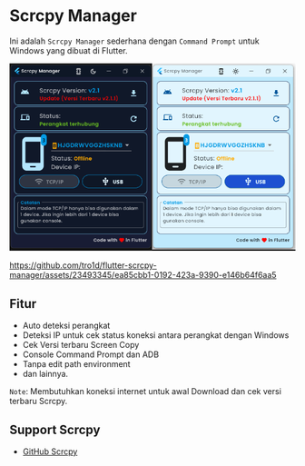 # Scrcpy Manager
Ini adalah `Scrcpy Manager` sederhana dengan `Command Prompt` untuk Windows yang dibuat di Flutter.

![screenshot](images/Screenshot_2023-07-15_23-58-35.png)


https://github.com/tro1d/flutter-scrcpy-manager/assets/23493345/ea85cbb1-0192-423a-9390-e146b64f6aa5



## Fitur
- Auto deteksi perangkat
- Deteksi IP untuk cek status koneksi antara perangkat dengan Windows
- Cek Versi terbaru Screen Copy
- Console Command Prompt dan ADB
- Tanpa edit path environment
- dan lainnya. 

`Note`: Membutuhkan koneksi internet untuk awal Download dan cek versi terbaru Scrcpy.

## Support Scrcpy
- [GitHub Scrcpy](https://github.com/Genymobile/scrcpy/)
